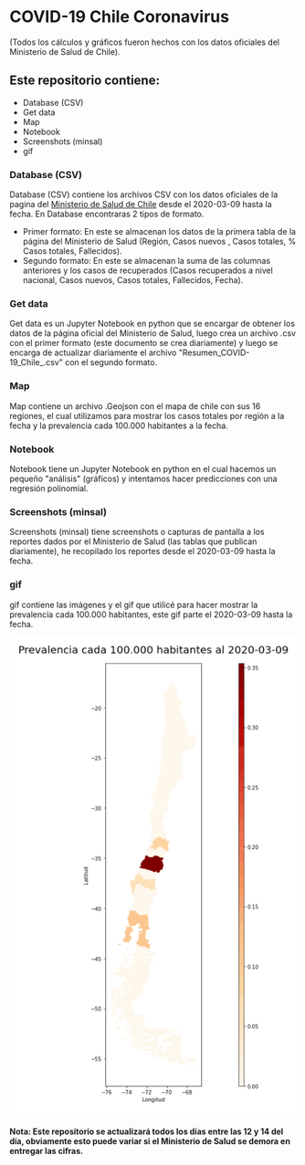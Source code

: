 # COVID-19 Chile Coronavirus
(Todos los cálculos y gráficos fueron hechos con los datos oficiales del Ministerio de Salud de Chile).
## Este repositorio contiene:
* Database (CSV)
* Get data
* Map
* Notebook
* Screenshots (minsal)
* gif

### Database (CSV)
Database (CSV) contiene los archivos CSV con los datos oficiales de la pagina del [Ministerio de Salud de Chile](https://www.minsal.cl/nuevo-coronavirus-2019-ncov/casos-confirmados-en-chile-covid-19/) desde el 2020-03-09 hasta la fecha.
En Database encontraras 2 tipos de formato.
* Primer formato: En este se almacenan los datos de la primera tabla de la página del Ministerio de Salud (Región, Casos nuevos	, Casos totales, % Casos totales, Fallecidos).
* Segundo formato: En este se almacenan la suma de las columnas anteriores y los casos de recuperados (Casos recuperados a nivel nacional, Casos nuevos, Casos totales, Fallecidos, Fecha).

### Get data
Get data es un Jupyter Notebook en python que se encargar de obtener los datos de la página oficial del Ministerio de Salud, luego crea un archivo .csv con el primer formato (este documento se crea diariamente) y luego se encarga de actualizar diariamente el archivo "Resumen_COVID-19_Chile_.csv" con el segundo formato.

### Map
Map contiene un archivo .Geojson con el mapa de chile con sus 16 regiones, el cual utilizamos para mostrar los casos totales por región a la fecha y la prevalencia cada 100.000 habitantes a la fecha.

### Notebook
Notebook tiene un Jupyter Notebook en python en el cual hacemos un pequeño "análisis" (gráficos) y intentamos hacer predicciones con una regresión polinomial.

### Screenshots (minsal)
Screenshots (minsal) tiene screenshots o capturas de pantalla a los reportes dados por el Ministerio de Salud (las tablas que publican diariamente), he recopilado los reportes desde el 2020-03-09 hasta la fecha.

### gif
gif contiene las imágenes y el gif que utilicé para hacer mostrar la prevalencia cada 100.000 habitantes, este gif parte el 2020-03-09 hasta la fecha.

![](gif/Prevalencia_.gif)

#### Nota: Este repositorio se actualizará todos los días entre las 12 y 14 del día, obviamente esto puede variar si el Ministerio de Salud se demora en entregar las cifras.
